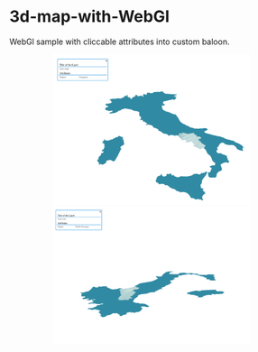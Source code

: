 # 3d-map-with-WebGl


WebGl sample with cliccable attributes into custom baloon.

<p align="center">
  <img src="https://github.com/Gualberto-Vannini/3d-map-with-WebGl/blob/master/sample_3.png" width="350"/>
  <img src="https://github.com/Gualberto-Vannini/3d-map-with-WebGl/blob/master/sample_2.png" width="350"/>
</p>


